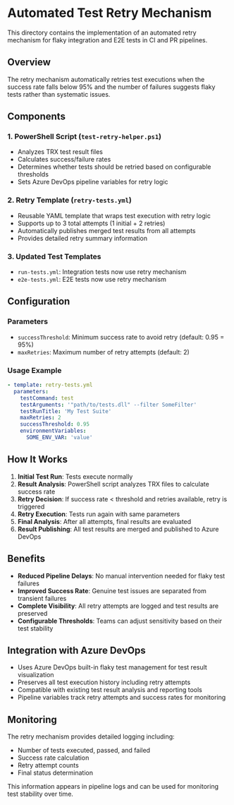# Automated Test Retry Mechanism

This directory contains the implementation of an automated retry mechanism for flaky integration and E2E tests in CI and PR pipelines.

## Overview

The retry mechanism automatically retries test executions when the success rate falls below 95% and the number of failures suggests flaky tests rather than systematic issues.

## Components

### 1. PowerShell Script (`test-retry-helper.ps1`)
- Analyzes TRX test result files
- Calculates success/failure rates
- Determines whether tests should be retried based on configurable thresholds
- Sets Azure DevOps pipeline variables for retry logic

### 2. Retry Template (`retry-tests.yml`)
- Reusable YAML template that wraps test execution with retry logic
- Supports up to 3 total attempts (1 initial + 2 retries)
- Automatically publishes merged test results from all attempts
- Provides detailed retry summary information

### 3. Updated Test Templates
- `run-tests.yml`: Integration tests now use retry mechanism
- `e2e-tests.yml`: E2E tests now use retry mechanism

## Configuration

### Parameters
- `successThreshold`: Minimum success rate to avoid retry (default: 0.95 = 95%)
- `maxRetries`: Maximum number of retry attempts (default: 2)

### Usage Example
```yaml
- template: retry-tests.yml
  parameters:
    testCommand: test
    testArguments: '"path/to/tests.dll" --filter SomeFilter'
    testRunTitle: 'My Test Suite'
    maxRetries: 2
    successThreshold: 0.95
    environmentVariables:
      SOME_ENV_VAR: 'value'
```

## How It Works

1. **Initial Test Run**: Tests execute normally
2. **Result Analysis**: PowerShell script analyzes TRX files to calculate success rate
3. **Retry Decision**: If success rate < threshold and retries available, retry is triggered
4. **Retry Execution**: Tests run again with same parameters
5. **Final Analysis**: After all attempts, final results are evaluated
6. **Result Publishing**: All test results are merged and published to Azure DevOps

## Benefits

- **Reduced Pipeline Delays**: No manual intervention needed for flaky test failures
- **Improved Success Rate**: Genuine test issues are separated from transient failures
- **Complete Visibility**: All retry attempts are logged and test results are preserved
- **Configurable Thresholds**: Teams can adjust sensitivity based on their test stability

## Integration with Azure DevOps

- Uses Azure DevOps built-in flaky test management for test result visualization
- Preserves all test execution history including retry attempts
- Compatible with existing test result analysis and reporting tools
- Pipeline variables track retry attempts and success rates for monitoring

## Monitoring

The retry mechanism provides detailed logging including:
- Number of tests executed, passed, and failed
- Success rate calculation
- Retry attempt counts
- Final status determination

This information appears in pipeline logs and can be used for monitoring test stability over time.
